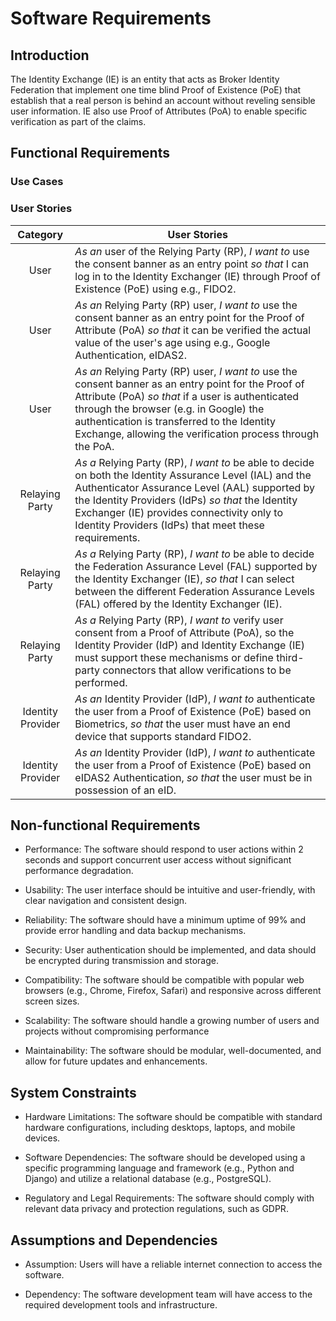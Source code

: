 # Software Requirements

## Introduction

The Identity Exchange (IE) is an entity that acts as Broker Identity Federation that implement one time blind Proof of Existence (PoE) that establish that a real person is behind an account without reveling sensible user information. IE also use Proof of Attributes (PoA) to enable specific verification as part of the claims.

## Functional Requirements

### Use Cases

### User Stories

| Category  | User Stories  |
|:---:|-------------|
| User  | *As an* user of the Relying Party (RP), *I want to* use the consent banner as an entry point *so that* I can log in to the Identity Exchanger (IE) through Proof of Existence (PoE) using e.g., FIDO2. |
| User  | *As an* Relying Party (RP) user, *I want to* use the consent banner as an entry point for the Proof of Attribute (PoA) *so that* it can be verified the actual value of the user's age using e.g., Google Authentication, eIDAS2. |
| User  | *As an* Relying Party (RP) user, *I want to* use the consent banner as an entry point for the Proof of Attribute (PoA) *so that* if a user is authenticated through the browser (e.g. in Google) the authentication is transferred to the Identity Exchange, allowing the verification process through the PoA. |
| Relaying Party  | *As a* Relying Party (RP), *I want to* be able to decide on both the Identity Assurance Level (IAL) and the Authenticator Assurance Level (AAL) supported by the Identity Providers (IdPs) *so that* the Identity Exchanger (IE) provides connectivity only to Identity Providers (IdPs) that meet these requirements. |
| Relaying Party  | *As a* Relying Party (RP), *I want to* be able to decide the Federation Assurance Level (FAL) supported by the Identity Exchanger (IE), *so that* I can select between the different Federation Assurance Levels (FAL) offered by the Identity Exchanger (IE). |
| Relaying Party | *As a* Relying Party (RP), *I want to* verify user consent from a Proof of Attribute (PoA), so the Identity Provider (IdP) and Identity Exchange (IE) must support these mechanisms or define third-party connectors that allow verifications to be performed. |
| Identity Provider  | *As an* Identity Provider (IdP), *I want to* authenticate the user from a Proof of Existence (PoE) based on Biometrics, *so that* the user must have an end device that supports standard FIDO2. |
| Identity Provider  | *As an* Identity Provider (IdP), *I want to* authenticate the user from a Proof of Existence (PoE) based on eIDAS2 Authentication, *so that* the user must be in possession of an eID. |

## Non-functional Requirements

- Performance: The software should respond to user actions within 2 seconds and support concurrent user access without significant performance degradation.

- Usability: The user interface should be intuitive and user-friendly, with clear navigation and consistent design.

- Reliability: The software should have a minimum uptime of 99% and provide error handling and data backup mechanisms.

- Security: User authentication should be implemented, and data should be encrypted during transmission and storage.

- Compatibility: The software should be compatible with popular web browsers (e.g., Chrome, Firefox, Safari) and responsive across different screen sizes.

- Scalability: The software should handle a growing number of users and projects without compromising performance

- Maintainability: The software should be modular, well-documented, and allow for future updates and enhancements.

## System Constraints

- Hardware Limitations: The software should be compatible with standard hardware configurations, including desktops, laptops, and mobile devices.

- Software Dependencies: The software should be developed using a specific programming language and framework (e.g., Python and Django) and utilize a relational database (e.g., PostgreSQL).

- Regulatory and Legal Requirements: The software should comply with relevant data privacy and protection regulations, such as GDPR.

## Assumptions and Dependencies

- Assumption: Users will have a reliable internet connection to access the software.

- Dependency: The software development team will have access to the required development tools and infrastructure.
